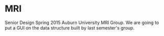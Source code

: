 # MRI
Senior Design Spring 2015 Auburn University MRI Group. We are going to put a GUI on the data structure built by last semester's group.
